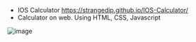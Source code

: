 * IOS Calculator https://strangedip.github.io/IOS-Calculator/
* Calculator on web. Using HTML, CSS, Javascript


![image](https://user-images.githubusercontent.com/59684661/193319235-1080bdab-771d-4ac4-9965-cc458913f085.png)
